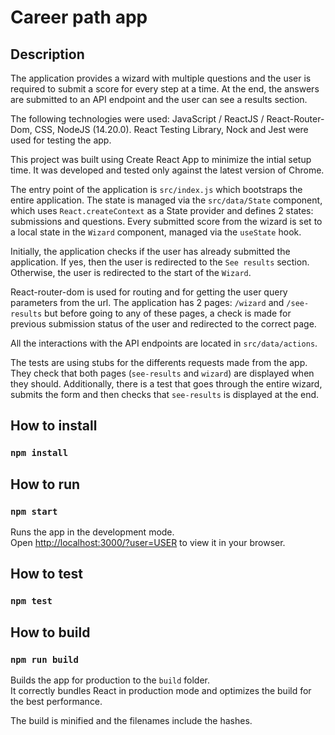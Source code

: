 # Career path app

## Description

The application provides a wizard with multiple questions and the user is required to submit a score for every step at a time. At the end, the answers are submitted to an API endpoint and the user can see a results section.

The following technologies were used: JavaScript / ReactJS / React-Router-Dom, CSS, NodeJS (14.20.0). React Testing Library, Nock and Jest were used for testing the app.

This project was built using Create React App to minimize the intial setup time. It was developed and tested only against the latest version of Chrome.

The entry point of the application is `src/index.js` which bootstraps the entire application. The state is managed via the `src/data/State` component, which uses `React.createContext` as a State provider and defines 2 states: submissions and questions. Every submitted score from the wizard is set to a local state in the `Wizard` component, managed via the `useState` hook.

Initially, the application checks if the user has already submitted the application. If yes, then the user is redirected to the `See results` section. Otherwise, the user is redirected to the start of the `Wizard`.

React-router-dom is used for routing and for getting the user query parameters from the url. The application has 2 pages: `/wizard` and `/see-results` but before going to any of these pages, a check is made for previous submission status of the user and redirected to the correct page.

All the interactions with the API endpoints are located in `src/data/actions`.

The tests are using stubs for the differents requests made from the app. They check that both pages (`see-results` and `wizard`) are displayed when they should. Additionally, there is a test that goes through the entire wizard, submits the form and then checks that `see-results` is displayed at the end.

## How to install

### `npm install`

## How to run
### `npm start`

Runs the app in the development mode.\
Open [http://localhost:3000/?user=USER](http://localhost:3000/?user=USER) to view it in your browser.

## How to test

### `npm test`
## How to build
### `npm run build`

Builds the app for production to the `build` folder.\
It correctly bundles React in production mode and optimizes the build for the best performance.

The build is minified and the filenames include the hashes.
